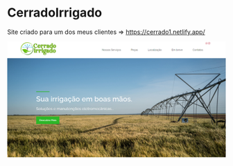 # CerradoIrrigado

Site criado para um dos meus clientes => https://cerrado1.netlify.app/

<div>
<img width="1000" alt="Print Site" src="assets/printSite.png">
</div>


